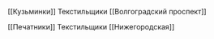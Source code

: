[[Кузьминки]]
Текстильщики
[[Волгоградский проспект]]

[[Печатники]] 
Текстильщики
[[Нижегородская]]